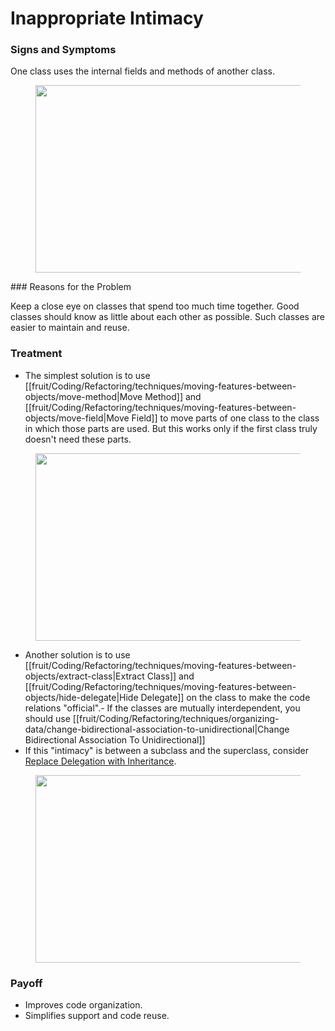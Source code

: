 # Inappropriate Intimacy
### Signs and Symptoms
One class uses the internal fields and methods of another class.<figure class="image">

<img
src="https://refactoring.guru/images/refactoring/content/smells/inappropriate-intimacy-01.png?id=31bf185f4ff946f13e28d27d377a4b6c"
srcset="https://refactoring.guru/images/refactoring/content/smells/inappropriate-intimacy-01-2x.png?id=1857242bb9cf7b2ca50327897d256711 2x"
width="500" height="300" />
</figure>
### Reasons for the Problem

Keep a close eye on classes that spend too much time together. Good classes should know as little about each other as possible. Such classes are easier to maintain and reuse.
### Treatment
- The simplest solution is to use [[fruit/Coding/Refactoring/techniques/moving-features-between-objects/move-method|Move Method]] and [[fruit/Coding/Refactoring/techniques/moving-features-between-objects/move-field|Move Field]] to move parts of one class to the class in which those parts are used. But this works only if the first class truly doesn't need these parts. 
  
<figure class="image">
    <img
    src="https://refactoring.guru/images/refactoring/content/smells/inappropriate-intimacy-02.png?id=3f23c8df6eb8cf91b46e39fa912ff85c"
    srcset="https://refactoring.guru/images/refactoring/content/smells/inappropriate-intimacy-02-2x.png?id=f3ac66384b14f074ed36b6d9c3720b20 2x"
    loading="lazy" width="500" height="300" />
</figure>

- Another solution is to use [[fruit/Coding/Refactoring/techniques/moving-features-between-objects/extract-class|Extract Class]] and [[fruit/Coding/Refactoring/techniques/moving-features-between-objects/hide-delegate|Hide Delegate]] on the class to make the code relations "official".- If the classes are mutually interdependent, you should use [[fruit/Coding/Refactoring/techniques/organizing-data/change-bidirectional-association-to-unidirectional|Change Bidirectional Association To Unidirectional]]
- If this "intimacy" is between a subclass and the superclass, consider [Replace Delegation with Inheritance](/replace-delegation-with-inheritance).

<figure class="image">
<img
src="https://refactoring.guru/images/refactoring/content/smells/inappropriate-intimacy-03.png?id=de33e2285073feaabd1a81cffdcd386c"
srcset="https://refactoring.guru/images/refactoring/content/smells/inappropriate-intimacy-03-2x.png?id=51bfcec36fb123f146857099555dc478 2x"
loading="lazy" width="500" height="300" />
</figure>

### Payoff
- Improves code organization.
- Simplifies support and code reuse.
